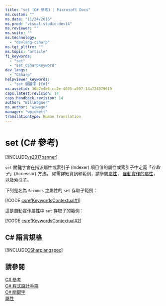 ```yaml
---
title: "set (C# 參考) | Microsoft Docs"
ms.custom: ""
ms.date: "11/24/2016"
ms.prod: "visual-studio-dev14"
ms.reviewer: ""
ms.suite: ""
ms.technology: 
  - "devlang-csharp"
ms.tgt_pltfrm: ""
ms.topic: "article"
f1_keywords: 
  - "set"
  - "set_CSharpKeyword"
dev_langs: 
  - "CSharp"
helpviewer_keywords: 
  - "set 關鍵字 [C#]"
ms.assetid: 30d7e4e5-cc2e-4635-a597-14a724879619
caps.latest.revision: 14
caps.handback.revision: 14
author: "BillWagner"
ms.author: "wiwagn"
manager: "wpickett"
translationtype: Human Translation
---
```

# set (C# 參考)
[!INCLUDE[vs2017banner](../../../csharp/includes/vs2017banner.md)]

`set` 關鍵字會在指派屬性或索引子 \(Indexer\) 項目值的屬性或索引子中定義「*存取子*」\(Accessor\) 方法。  如需詳細資訊和範例，請參閱[屬性](../../../csharp/programming-guide/classes-and-structs/properties.md)， [自動實作的屬性](../../../csharp/programming-guide/classes-and-structs/auto-implemented-properties.md)，以及[索引子](../../../csharp/programming-guide/indexers/index.md)。  
  
 下列是名為 `Seconds` 之屬性的 `set` 存取子範例：  
  
 [!CODE [csrefKeywordsContextual#1](../CodeSnippet/VS_Snippets_VBCSharp/csrefKeywordsContextual#1)]  
  
 這是自動實作屬性中 `set` 存取子的範例：  
  
 [!CODE [csrefKeywordsContextual#2](../CodeSnippet/VS_Snippets_VBCSharp/csrefKeywordsContextual#2)]  
  
## C\# 語言規格  
 [!INCLUDE[CSharplangspec](../../../csharp/language-reference/keywords/includes/csharplangspec_md.md)]  
  
## 請參閱  
 [C\# 參考](../../../csharp/language-reference/index.md)   
 [C\# 程式設計手冊](../../../csharp/programming-guide/index.md)   
 [C\# 關鍵字](../../../csharp/language-reference/keywords/index.md)   
 [屬性](../../../csharp/programming-guide/classes-and-structs/properties.md)